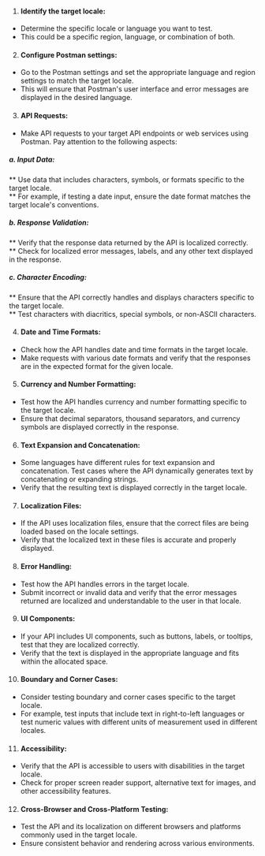 1. <h4>Identify the target locale:</h4>
- Determine the specific locale or language you want to test.
- This could be a specific region, language, or combination of both.

2. <h4>Configure Postman settings:</h4>
- Go to the Postman settings and set the appropriate language and region settings to match the target locale.
- This will ensure that Postman's user interface and error messages are displayed in the desired language.

3. <h4>API Requests:</h4>
- Make API requests to your target API endpoints or web services using Postman. Pay attention to the following aspects:

 <h5>a. Input Data:</h5>

** Use data that includes characters, symbols, or formats specific to the target locale.<br />
** For example, if testing a date input, ensure the date format matches the target locale's conventions.

<h5>b. Response Validation:</h5>
** Verify that the response data returned by the API is localized correctly.<br />
** Check for localized error messages, labels, and any other text displayed in the response.

<h5>c. Character Encoding:</h5>
** Ensure that the API correctly handles and displays characters specific to the target locale.<br />
** Test characters with diacritics, special symbols, or non-ASCII characters.

4. <h4>Date and Time Formats:</h4>
- Check how the API handles date and time formats in the target locale.
- Make requests with various date formats and verify that the responses are in the expected format for the given locale.

5. <h4>Currency and Number Formatting:</h4>
- Test how the API handles currency and number formatting specific to the target locale.
- Ensure that decimal separators, thousand separators, and currency symbols are displayed correctly in the response.

6. <h4>Text Expansion and Concatenation:</h4>
- Some languages have different rules for text expansion and concatenation. Test cases where the API dynamically generates text by concatenating or expanding strings.
- Verify that the resulting text is displayed correctly in the target locale.

7. <h4>Localization Files:</h4>
- If the API uses localization files, ensure that the correct files are being loaded based on the locale settings.
- Verify that the localized text in these files is accurate and properly displayed.

8. <h4>Error Handling:</h4>
- Test how the API handles errors in the target locale.
- Submit incorrect or invalid data and verify that the error messages returned are localized and understandable to the user in that locale.

9. <h4>UI Components:</h4>
- If your API includes UI components, such as buttons, labels, or tooltips, test that they are localized correctly.
- Verify that the text is displayed in the appropriate language and fits within the allocated space.

10. <h4>Boundary and Corner Cases:</h4>
- Consider testing boundary and corner cases specific to the target locale.
- For example, test inputs that include text in right-to-left languages or test numeric values with different units of measurement used in different locales.

11. <h4>Accessibility:</h4>
- Verify that the API is accessible to users with disabilities in the target locale.
- Check for proper screen reader support, alternative text for images, and other accessibility features.

12. <h4>Cross-Browser and Cross-Platform Testing:</h4>
- Test the API and its localization on different browsers and platforms commonly used in the target locale.
- Ensure consistent behavior and rendering across various environments.
